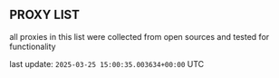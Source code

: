 ## PROXY LIST

all proxies in this list were collected from open sources and tested for functionality

last update: `2025-03-25 15:00:35.003634+00:00` UTC